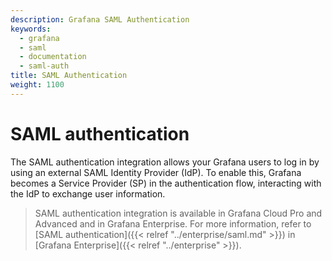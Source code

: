 ```yaml
---
description: Grafana SAML Authentication
keywords:
  - grafana
  - saml
  - documentation
  - saml-auth
title: SAML Authentication
weight: 1100
---
```


# SAML authentication

The SAML authentication integration allows your Grafana users to log in by using an external SAML Identity Provider (IdP). To enable this, Grafana becomes a Service Provider (SP) in the authentication flow, interacting with the IdP to exchange user information.

> SAML authentication integration is available in Grafana Cloud Pro and Advanced and in Grafana Enterprise. For more information, refer to [SAML authentication]({{< relref "../enterprise/saml.md" >}}) in [Grafana Enterprise]({{< relref "../enterprise" >}}).
